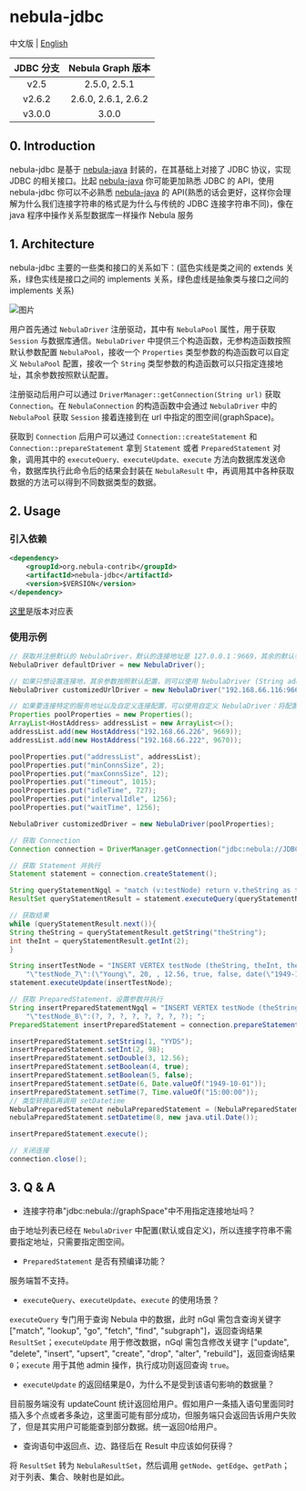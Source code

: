 # nebula-jdbc

中文版 | [English](/README.md)

| JDBC 分支 | Nebula Graph 版本 |
|:--------------:|:-------------------:|
|    v2.5     |     2.5.0, 2.5.1     |
|   v2.6.2    | 2.6.0, 2.6.1, 2.6.2  |
|   v3.0.0    |        3.0.0         |

## 0. Introduction

nebula-jdbc 是基于 [nebula-java](https://github.com/vesoft-inc/nebula-java) 封装的，在其基础上对接了 JDBC 协议，实现 JDBC 的相关接口。比起  [nebula-java](https://github.com/vesoft-inc/nebula-java) 你可能更加熟悉  JDBC  的 API，使用 nebula-jdbc 你可以不必熟悉 [nebula-java](https://github.com/vesoft-inc/nebula-java) 的 API(熟悉的话会更好，这样你会理解为什么我们连接字符串的格式是为什么与传统的 JDBC 连接字符串不同)，像在 java 程序中操作关系型数据库一样操作 Nebula 服务

## 1. Architecture

nebula-jdbc 主要的一些类和接口的关系如下：(蓝色实线是类之间的 extends 关系，绿色实线是接口之间的 implements 关系，绿色虚线是抽象类与接口之间的 implements 关系)

![图片](docs/architecture.png)

用户首先通过 `NebulaDriver` 注册驱动，其中有 `NebulaPool` 属性，用于获取 `Session` 与数据库通信。`NebulaDriver` 中提供三个构造函数，无参构造函数按照默认参数配置 `NebulaPool`，接收一个 `Properties` 类型参数的构造函数可以自定义 `NebulaPool` 配置，接收一个 `String` 类型参数的构造函数可以只指定连接地址，其余参数按照默认配置。

注册驱动后用户可以通过 `DriverManager::getConnection(String url)` 获取 `Connection`。在 `NebulaConnection` 的构造函数中会通过 `NebulaDriver` 中的 `NebulaPool` 获取 `Session` 接着连接到在 url 中指定的图空间(graphSpace)。

获取到 `Connection` 后用户可以通过 `Connection::createStatement` 和 `Connection::prepareStatement` 拿到 `Statement` 或者 `PreparedStatement` 对象，调用其中的 `executeQuery、executeUpdate、execute` 方法向数据库发送命令，数据库执行此命令后的结果会封装在 `NebulaResult` 中，再调用其中各种获取数据的方法可以得到不同数据类型的数据。

## 2. Usage

### 引入依赖
```xml
<dependency>
    <groupId>org.nebula-contrib</groupId>
    <artifactId>nebula-jdbc</artifactId>
    <version>$VERSION</version>
</dependency>
```
[这里](https://github.com/nebula-contrib/nebula-jdbc/wiki/Nebula-JDBC-Wiki#nebula-jdbc-version-mapping-to-nebula-graph-core)是版本对应表

### 使用示例

```java
// 获取并注册默认的 NebulaDriver，默认的连接地址是 127.0.0.1：9669，其余的默认参数可以查看 NebulaDriver::setDefaultPoolProperties()
NebulaDriver defaultDriver = new NebulaDriver();

// 如果只想设置连接地，其余参数按照默认配置，则可以使用 NebulaDriver (String address)
NebulaDriver customizedUrlDriver = new NebulaDriver("192.168.66.116:9669");

// 如果要连接特定的服务地址以及自定义连接配置，可以使用自定义 NebulaDriver：将配置参数封装在一个 Properties 对象中，然后调用 NebulaDriver::NebulaDriver(Properties poolProperties)
Properties poolProperties = new Properties();
ArrayList<HostAddress> addressList = new ArrayList<>();
addressList.add(new HostAddress("192.168.66.226", 9669));
addressList.add(new HostAddress("192.168.66.222", 9670));

poolProperties.put("addressList", addressList);
poolProperties.put("minConnsSize", 2);
poolProperties.put("maxConnsSize", 12);
poolProperties.put("timeout", 1015);
poolProperties.put("idleTime", 727);
poolProperties.put("intervalIdle", 1256);
poolProperties.put("waitTime", 1256);

NebulaDriver customizedDriver = new NebulaDriver(poolProperties);

// 获取 Connection
Connection connection = DriverManager.getConnection("jdbc:nebula://JDBC_TEST_SPACE", "root", "nebula123");

// 获取 Statement 并执行
Statement statement = connection.createStatement();

String queryStatementNgql = "match (v:testNode) return v.theString as theString, v.theInt as theInt";
ResultSet queryStatementResult = statement.executeQuery(queryStatementNgql);

// 获取结果
while (queryStatementResult.next()){
String theString = queryStatementResult.getString("theString");
int theInt = queryStatementResult.getInt(2);
}

String insertTestNode = "INSERT VERTEX testNode (theString, theInt, theDouble, theTrueBool, theFalseBool, theDate, theTime, theDatetime) VALUES " +
    "\"testNode_7\":(\"Young\", 20, , 12.56, true, false, date(\"1949-10-01\"), time(\"15:00:00.000\"), datetime(\"1949-10-01T15:00:00.000\")); ";
statement.executeUpdate(insertTestNode);

// 获取 PreparedStatement，设置参数并执行
String insertPreparedStatementNgql = "INSERT VERTEX testNode (theString, theInt, theDouble, theTrueBool, theFalseBool, theDate, theTime, theDatetime) VALUES " +
    "\"testNode_8\":(?, ?, ?, ?, ?, ?, ?, ?); ";
PreparedStatement insertPreparedStatement = connection.prepareStatement(insertPreparedStatementNgql);

insertPreparedStatement.setString(1, "YYDS");
insertPreparedStatement.setInt(2, 98);
insertPreparedStatement.setDouble(3, 12.56);
insertPreparedStatement.setBoolean(4, true);
insertPreparedStatement.setBoolean(5, false);
insertPreparedStatement.setDate(6, Date.valueOf("1949-10-01"));
insertPreparedStatement.setTime(7, Time.valueOf("15:00:00"));
// 类型转换后再调用 setDatetime
NebulaPreparedStatement nebulaPreparedStatement = (NebulaPreparedStatement) insertPreparedStatement;
nebulaPreparedStatement.setDatetime(8, new java.util.Date());

insertPreparedStatement.execute();

// 关闭连接
connection.close();
```

## 3. Q & A

- 连接字符串"jdbc:nebula://graphSpace"中不用指定连接地址吗？

由于地址列表已经在 `NebulaDriver` 中配置(默认或自定义)，所以连接字符串不需要指定地址，只需要指定图空间。

- `PreparedStatement` 是否有预编译功能？

服务端暂不支持。

- `executeQuery`、`executeUpdate`、`execute` 的使用场景？

`executeQuery` 专门用于查询 Nebula 中的数据，此时 nGql 需包含查询关键字 ["match", "lookup", "go", "fetch", "find", "subgraph"]，返回查询结果 `ResultSet`；`executeUpdate` 用于修改数据，nGql 需包含修改关键字 ["update", "delete", "insert", "upsert", "create", "drop", "alter", "rebuild"]，返回查询结果 `0`；`execute` 用于其他 admin 操作，执行成功则返回查询 `true`。

- `executeUpdate` 的返回结果是0，为什么不是受到该语句影响的数据量？

目前服务端没有 updateCount 统计返回给用户。假如用户一条插入语句里面同时插入多个点或者多条边，这里面可能有部分成功，但服务端只会返回告诉用户失败了，但是其实用户可能能查到部分数据。统一返回0给用户。

- 查询语句中返回点、边、路径后在 Result 中应该如何获得？

将 `ResultSet` 转为 `NebulaResultSet`，然后调用 `getNode`、`getEdge`、`getPath`；对于列表、集合、映射也是如此。
